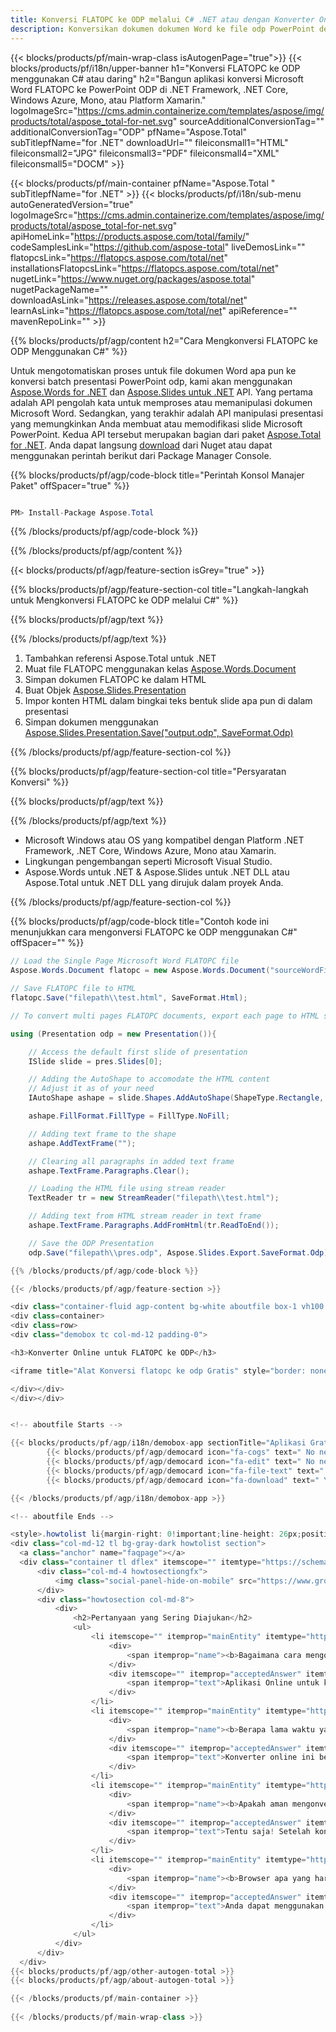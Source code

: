 ```yaml
---
title: Konversi FLATOPC ke ODP melalui C# .NET atau dengan Konverter Online gratis
description: Konversikan dokumen dokumen Word ke file odp PowerPoint dengan C#. Konversi banyak file dalam ASP.NET atau aplikasi .NET lainnya.
---
```


{{< blocks/products/pf/main-wrap-class isAutogenPage="true">}}
{{< blocks/products/pf/i18n/upper-banner h1="Konversi FLATOPC ke ODP menggunakan C# atau daring" h2="Bangun aplikasi konversi Microsoft Word FLATOPC ke PowerPoint ODP di .NET Framework, .NET Core, Windows Azure, Mono, atau Platform Xamarin." logoImageSrc="https://cms.admin.containerize.com/templates/aspose/img/products/total/aspose_total-for-net.svg" sourceAdditionalConversionTag="" additionalConversionTag="ODP" pfName="Aspose.Total" subTitlepfName="for .NET" downloadUrl="" fileiconsmall1="HTML" fileiconsmall2="JPG" fileiconsmall3="PDF" fileiconsmall4="XML" fileiconsmall5="DOCM" >}}

{{< blocks/products/pf/main-container pfName="Aspose.Total " subTitlepfName="for .NET" >}}
{{< blocks/products/pf/i18n/sub-menu autoGeneratedVersion="true" logoImageSrc="https://cms.admin.containerize.com/templates/aspose/img/products/total/aspose_total-for-net.svg" apiHomeLink="https://products.aspose.com/total/family/" codeSamplesLink="https://github.com/aspose-total" liveDemosLink="" flatopcsLink="https://flatopcs.aspose.com/total/net" installationsFlatopcsLink="https://flatopcs.aspose.com/total/net" nugetLink="https://www.nuget.org/packages/aspose.total" nugetPackageName="" downloadAsLink="https://releases.aspose.com/total/net" learnAsLink="https://flatopcs.aspose.com/total/net" apiReference="" mavenRepoLink="" >}}

{{% blocks/products/pf/agp/content h2="Cara Mengkonversi FLATOPC ke ODP Menggunakan C#" %}}

Untuk mengotomatiskan proses untuk file dokumen Word apa pun ke konversi batch presentasi PowerPoint odp, kami akan menggunakan [Aspose.Words for .NET](https://products.aspose.com/words/net) dan [Aspose.Slides untuk .NET](https://products.aspose.com/slides/net) API. Yang pertama adalah API pengolah kata untuk memproses atau memanipulasi dokumen Microsoft Word. Sedangkan, yang terakhir adalah API manipulasi presentasi yang memungkinkan Anda membuat atau memodifikasi slide Microsoft PowerPoint. Kedua API tersebut merupakan bagian dari paket [Aspose.Total for .NET](https://products.aspose.com/total/net). Anda dapat langsung [download](https://releases.aspose.com/) dari Nuget atau dapat menggunakan perintah berikut dari Package Manager Console.

{{% blocks/products/pf/agp/code-block title="Perintah Konsol Manajer Paket" offSpacer="true" %}}

```cs

PM> Install-Package Aspose.Total

```

{{% /blocks/products/pf/agp/code-block %}}

{{% /blocks/products/pf/agp/content %}}

{{< blocks/products/pf/agp/feature-section isGrey="true" >}}

{{% blocks/products/pf/agp/feature-section-col title="Langkah-langkah untuk Mengkonversi FLATOPC ke ODP melalui C#" %}}

{{% blocks/products/pf/agp/text %}}

{{% /blocks/products/pf/agp/text %}}

1. Tambahkan referensi Aspose.Total untuk .NET
1. Muat file FLATOPC menggunakan kelas [Aspose.Words.Document](https://apireference.aspose.com/words/net/aspose.words/document)
1. Simpan dokumen FLATOPC ke dalam HTML
1. Buat Objek [Aspose.Slides.Presentation](https://apireference.aspose.com/slides/net/aspose.slides/presentation)
1. Impor konten HTML dalam bingkai teks bentuk slide apa pun di dalam presentasi
1. Simpan dokumen menggunakan [Aspose.Slides.Presentation.Save("output.odp", SaveFormat.Odp)](https://apireference.aspose.com/slides/net/aspose.slides.presentation/save/methods/5)

{{% /blocks/products/pf/agp/feature-section-col %}}

{{% blocks/products/pf/agp/feature-section-col title="Persyaratan Konversi" %}}

{{% blocks/products/pf/agp/text %}}

{{% /blocks/products/pf/agp/text %}}

- Microsoft Windows atau OS yang kompatibel dengan Platform .NET Framework, .NET Core, Windows Azure, Mono atau Xamarin.
- Lingkungan pengembangan seperti Microsoft Visual Studio.
- Aspose.Words untuk .NET &amp; Aspose.Slides untuk .NET DLL atau Aspose.Total untuk .NET DLL yang dirujuk dalam proyek Anda.

{{% /blocks/products/pf/agp/feature-section-col %}}

{{% blocks/products/pf/agp/code-block title="Contoh kode ini menunjukkan cara mengonversi FLATOPC ke ODP menggunakan C#" offSpacer="" %}}

```cs
// Load the Single Page Microsoft Word FLATOPC file
Aspose.Words.Document flatopc = new Aspose.Words.Document("sourceWordFile.flatopc");

// Save FLATOPC file to HTML 
flatopc.Save("filepath\\test.html", SaveFormat.Html);

// To convert multi pages FLATOPC documents, export each page to HTML separately using Aspose.Words and then use the below code to convert to ODP.

using (Presentation odp = new Presentation()){

	// Access the default first slide of presentation
	ISlide slide = pres.Slides[0];

	// Adding the AutoShape to accomodate the HTML content 
	// Adjust it as of your need
	IAutoShape ashape = slide.Shapes.AddAutoShape(ShapeType.Rectangle, 10, 10, pres.SlideSize.Size.Width - 20, pres.SlideSize.Size.Height - 10);

	ashape.FillFormat.FillType = FillType.NoFill;

	// Adding text frame to the shape
	ashape.AddTextFrame("");

	// Clearing all paragraphs in added text frame
	ashape.TextFrame.Paragraphs.Clear();

	// Loading the HTML file using stream reader
	TextReader tr = new StreamReader("filepath\\test.html");

	// Adding text from HTML stream reader in text frame
	ashape.TextFrame.Paragraphs.AddFromHtml(tr.ReadToEnd());

	// Save the ODP Presentation
	odp.Save("filepath\\pres.odp", Aspose.Slides.Export.SaveFormat.Odp);

{{% /blocks/products/pf/agp/code-block %}}

{{< /blocks/products/pf/agp/feature-section >}}

<div class="container-fluid agp-content bg-white aboutfile box-1 vh100 section nopbtm">
<div class=container>
<div class=row>
<div class="demobox tc col-md-12 padding-0">

<h3>Konverter Online untuk FLATOPC ke ODP</h3>

<iframe title="Alat Konversi flatopc ke odp Gratis" style="border: none; height: 426px;" scrolling="no" src="https://total-conversion-app-65z5r2lp.qa.k8s.dynabic.com/?to=odp&from=flatopc" id="child-iframe" width="80%"></iframe>

</div></div>
</div></div>


<!-- aboutfile Starts -->

{{< blocks/products/pf/agp/i18n/demobox-app sectionTitle="Aplikasi Gratis untuk Mengonversi FLATOPC ke ODP" sectionDescription="" >}}
        {{< blocks/products/pf/agp/democard icon="fa-cogs" text=" No need to download or setup anything." >}}
        {{< blocks/products/pf/agp/democard icon="fa-edit" text=" No need to write any code." >}}
        {{< blocks/products/pf/agp/democard icon="fa-file-text" text=" Just upload your DOCM file and hit the \"Convert\" button." >}}
        {{< blocks/products/pf/agp/democard icon="fa-download" text=" You will instantly get the download link for resultant ODP file." >}}

{{< /blocks/products/pf/agp/i18n/demobox-app >}}

<!-- aboutfile Ends -->

<style>.howtolist li{margin-right: 0!important;line-height: 26px;position: relative;margin-bottom: 10px;font-size: 13px;list-style-type: none;}</style>
<div class="col-md-12 tl bg-gray-dark howtolist section">
  <a class="anchor" name="faqpage"></a>
  <div class="container tl dflex" itemscope="" itemtype="https://schema.org/FAQPage">
      <div class="col-md-4 howtosectiongfx">
          <img class="social-panel-hide-on-mobile" src="https://www.groupdocs.cloud/templates/brand/images/groupdocs/conversion/groupdocs_conversion-brand.png" alt="FAQs" width="335" height="283">
      </div>
      <div class="howtosection col-md-8">
          <div>
              <h2>Pertanyaan yang Sering Diajukan</h2>
              <ul>
                  <li itemscope="" itemprop="mainEntity" itemtype="https://schema.org/Question">
                      <div>
                          <span itemprop="name"><b>Bagaimana cara mengonversi FLATOPC ke ODP Online?</b></span>
                      </div>
                      <div itemscope="" itemprop="acceptedAnswer" itemtype="https://schema.org/Answer">
                          <span itemprop="text">Aplikasi Online untuk konversi FLATOPC terintegrasi di atas. Untuk menggunakan aplikasi ini, Anda dapat menambahkan file FLATOPC dengan menyeret dan melepaskannya ke area putih yang ditentukan atau dengan mengklik di dalam area untuk mengimpor dokumen. Selanjutnya, tekan tombol Konversi untuk memulai proses konversi. Setelah konversi FLATOPC ke ODP selesai, Anda dapat mengunduh file yang baru dikonversi hanya dengan satu klik, dan itu akan tersedia untuk Anda dalam bentuk file ODP.</span>
                      </div>
                  </li>
                  <li itemscope="" itemprop="mainEntity" itemtype="https://schema.org/Question">
                      <div>
                          <span itemprop="name"><b>Berapa lama waktu yang diperlukan untuk mengonversi FLATOPC?</b></span>
                      </div>
                      <div itemscope="" itemprop="acceptedAnswer" itemtype="https://schema.org/Answer">
                          <span itemprop="text">Konverter online ini beroperasi dengan cepat tetapi terutama bergantung pada ukuran file FLATOPC yang sedang dikonversi. Untuk file FLATOPC kecil, konversi ke ODP dapat diselesaikan dalam hitungan detik. Namun, jika Anda telah mengintegrasikan kode konversi dalam aplikasi .NET, kecepatan konversi akan bergantung pada seberapa baik aplikasi Anda dioptimalkan untuk proses konversi.</span>
                      </div>
                  </li>
                  <li itemscope="" itemprop="mainEntity" itemtype="https://schema.org/Question">
                      <div>
                          <span itemprop="name"><b>Apakah aman mengonversi FLATOPC ke ODP menggunakan pengonversi Aspose.Total gratis?</b></span>
                      </div>
                      <div itemscope="" itemprop="acceptedAnswer" itemtype="https://schema.org/Answer">
                          <span itemprop="text">Tentu saja! Setelah konversi FLATOPC ke ODP selesai, tautan unduhan untuk file ODP yang baru dikonversi akan tersedia secara instan. Ini juga menjamin keamanan proses konversi, karena semua file yang diunggah, termasuk file FLATOPC, sepenuhnya aman dan akan dihapus dari sistem setelah 24 jam. Selanjutnya, tautan unduhan akan berhenti berfungsi setelah periode ini, memastikan privasi dan perlindungan file Anda. Aplikasi terintegrasi ini gratis untuk digunakan dan dirancang untuk tujuan pengujian sehingga pengguna dapat mengevaluasi hasilnya sebelum mengintegrasikan kode ke dalam proyek mereka.</span>
                      </div>
                  </li>                 
                  <li itemscope="" itemprop="mainEntity" itemtype="https://schema.org/Question">
                      <div>
                          <span itemprop="name"><b>Browser apa yang harus saya gunakan untuk mengonversi FLATOPC?</b></span>
                      </div>
                      <div itemscope="" itemprop="acceptedAnswer" itemtype="https://schema.org/Answer">
                          <span itemprop="text">Anda dapat menggunakan browser web modern apa pun, seperti Google Chrome, Firefox, Opera, atau Safari, untuk konversi FLATOPC ke ODP online. Namun, jika Anda sedang mengembangkan aplikasi desktop, Aspose.Total FLATOPC Conversion API direkomendasikan untuk pemrosesan yang lancar dan efisien.</span>
                      </div>
                  </li>
              </ul>
          </div>
      </div>
  </div>
{{< blocks/products/pf/agp/other-autogen-total >}}
{{< blocks/products/pf/agp/about-autogen-total >}}

{{< /blocks/products/pf/main-container >}}
    
{{< /blocks/products/pf/main-wrap-class >}}